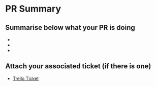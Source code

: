 # PR Summary


## Summarise below what your PR is doing
-
-
-

## Attach your associated ticket (if there is one)
- [Trello Ticket]()
